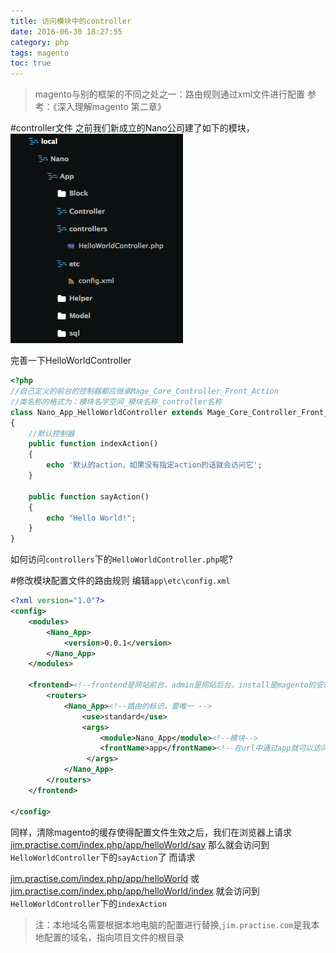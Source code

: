 ```yaml
---
title: 访问模块中的controller
date: 2016-06-30 18:27:55
category: php
tags: magento
toc: true
---
```


>magento与别的框架的不同之处之一：路由规则通过xml文件进行配置
参考：《深入理解magento 第二章》

#controller文件
之前我们新成立的Nano公司建了如下的模块，
![](how-to-visit-magento-controller/1468037922718.png)

完善一下HelloWorldController

``` php magento-practise.local/app/code/local/Nano/App/controllers/HelloWorldController.php
<?php
//自己定义的前台的控制器都应继承Mage_Core_Controller_Front_Action
//类名称的格式为：模块名字空间_模块名称_controller名称
class Nano_App_HelloWorldController extends Mage_Core_Controller_Front_Action
{
    //默认控制器
    public function indexAction()
    {
        echo '默认的action，如果没有指定action的话就会访问它';
    }

    public function sayAction()
    {
        echo "Hello World!";
    }
}
```

如何访问`controllers`下的`HelloWorldController.php`呢?

#修改模块配置文件的路由规则
编辑`app\etc\config.xml`

``` xml magento-practise.local/app/code/local/Nano/App/etc/config.xml
<?xml version="1.0"?>
<config>
    <modules>
        <Nano_App>
            <version>0.0.1</version>
        </Nano_App>
    </modules>

    <frontend><!--frontend是网站前台，admin是网站后台，install是magento的安装程序-->
        <routers>
            <Nano_App><!--路由的标识，要唯一 -->
                <use>standard</use>
                <args>
                    <module>Nano_App</module><!--模块-->
                    <frontName>app</frontName><!--在url中通过app就可以访问到Nano_App-->
                 </args>
            </Nano_App>
        </routers>
    </frontend>

</config>

```

同样，清除magento的缓存使得配置文件生效之后，我们在浏览器上请求
[jim.practise.com/index.php/app/helloWorld/say](locahost/index.php/magento/app/helloWorld/say)
那么就会访问到`HelloWorldController`下的`sayAction`了
而请求

[jim.practise.com/index.php/app/helloWorld](localost/index.php/magento/app/helloWorld)
或
[jim.practise.com/index.php/app/helloWorld/index](localhost/index.php/magento/app/helloWorld/index)
就会访问到`HelloWorldController`下的`indexAction`


>注：本地域名需要根据本地电脑的配置进行替换,`jim.practise.com`是我本地配置的域名，指向项目文件的根目录

